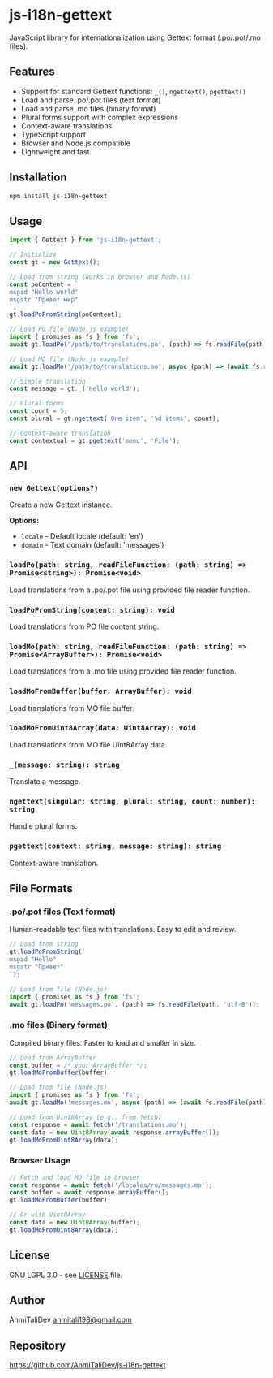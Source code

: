 # js-i18n-gettext

JavaScript library for internationalization using Gettext format (.po/.pot/.mo files).

## Features

- Support for standard Gettext functions: `_()`, `ngettext()`, `pgettext()`
- Load and parse .po/.pot files (text format)
- Load and parse .mo files (binary format)
- Plural forms support with complex expressions
- Context-aware translations
- TypeScript support
- Browser and Node.js compatible
- Lightweight and fast

## Installation

```bash
npm install js-i18n-gettext
```

## Usage

```javascript
import { Gettext } from 'js-i18n-gettext';

// Initialize
const gt = new Gettext();

// Load from string (works in browser and Node.js)
const poContent = `
msgid "Hello world"
msgstr "Привет мир"
`;
gt.loadPoFromString(poContent);

// Load PO file (Node.js example)
import { promises as fs } from 'fs';
await gt.loadPo('/path/to/translations.po', (path) => fs.readFile(path, 'utf-8'));

// Load MO file (Node.js example)
await gt.loadMo('/path/to/translations.mo', async (path) => (await fs.readFile(path)).buffer);

// Simple translation
const message = gt._('Hello world');

// Plural forms
const count = 5;
const plural = gt.ngettext('One item', '%d items', count);

// Context-aware translation
const contextual = gt.pgettext('menu', 'File');
```

## API

### `new Gettext(options?)`

Create a new Gettext instance.

**Options:**
- `locale` - Default locale (default: 'en')
- `domain` - Text domain (default: 'messages')

### `loadPo(path: string, readFileFunction: (path: string) => Promise<string>): Promise<void>`

Load translations from a .po/.pot file using provided file reader function.

### `loadPoFromString(content: string): void`

Load translations from PO file content string.

### `loadMo(path: string, readFileFunction: (path: string) => Promise<ArrayBuffer>): Promise<void>`

Load translations from a .mo file using provided file reader function.

### `loadMoFromBuffer(buffer: ArrayBuffer): void`

Load translations from MO file buffer.

### `loadMoFromUint8Array(data: Uint8Array): void`

Load translations from MO file Uint8Array data.

### `_(message: string): string`

Translate a message.

### `ngettext(singular: string, plural: string, count: number): string`

Handle plural forms.

### `pgettext(context: string, message: string): string`

Context-aware translation.

## File Formats

### .po/.pot files (Text format)
Human-readable text files with translations. Easy to edit and review.

```javascript
// Load from string
gt.loadPoFromString(`
msgid "Hello"
msgstr "Привет"
`);

// Load from file (Node.js)
import { promises as fs } from 'fs';
await gt.loadPo('messages.po', (path) => fs.readFile(path, 'utf-8'));
```

### .mo files (Binary format)
Compiled binary files. Faster to load and smaller in size.

```javascript
// Load from ArrayBuffer
const buffer = /* your ArrayBuffer */;
gt.loadMoFromBuffer(buffer);

// Load from file (Node.js)
import { promises as fs } from 'fs';
await gt.loadMo('messages.mo', async (path) => (await fs.readFile(path)).buffer);

// Load from Uint8Array (e.g., from fetch)
const response = await fetch('/translations.mo');
const data = new Uint8Array(await response.arrayBuffer());
gt.loadMoFromUint8Array(data);
```

### Browser Usage

```javascript
// Fetch and load MO file in browser
const response = await fetch('/locales/ru/messages.mo');
const buffer = await response.arrayBuffer();
gt.loadMoFromBuffer(buffer);

// Or with Uint8Array
const data = new Uint8Array(buffer);
gt.loadMoFromUint8Array(data);
```

## License

GNU LGPL 3.0 - see [LICENSE](LICENSE.md) file.

## Author

AnmiTaliDev <anmitali198@gmail.com>

## Repository

https://github.com/AnmiTaliDev/js-i18n-gettext
